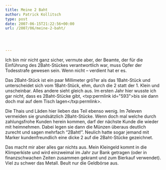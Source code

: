 ```yaml
---
title: Meine 2 Baht
author: Patrick Kollitsch
type: post
date: 2007-06-15T21:22:56+00:00
url: /2007/06/meine-2-baht/




---
```

Ich bin mir nicht ganz sicher, vermute aber, der Beamte, der für die Einführung des 2Baht-Stückes verantwortlich war, muss Opfer der Todesstrafe gewesen sein. Wenn nicht &#8211; verdient hat er es.

Das 2Baht-Stück ist ein paar Millimeter grö?er als das 1Baht-Stück und unterscheidet sich vom 1Baht-Stück, ehm, durch die 2 statt der 1. Klein und unscheinbar. Alles andere sieht gleich aus. Im ersten Jahr hier wusste ich gar nicht, dass es 2Baht-Stücke gibt, <txp:permlink id="593">bis sie dann doch mal auf dem Tisch lagen</txp:permlink>. 

Die Thais und Läden hier lieben das Teil ebenso wenig. Im 7eleven vermeiden sie grundsätzlich 2Baht-Stücke. Wenn doch mal welche durch zahlungsfrohe Kunden herein kommen, darf der nächste Kunde die wieder mit heimnehmen. Dabei legen sie dann die Münzen überaus deutlich zurecht und sagen mehrfach &#8220;2Baht!&#8221;. Neulich hatte sogar jemand mit Marker kundenfreundlich eine dicke 2 auf die 2Baht-Stücke gezeichnet.

Das macht mir aber alles gar nichts aus. Mein Kleingeld kommt in die Klimperkiste und wird einzweimal im Jahr zur Bank getragen (oder in finanzschwachen Zeiten zusammen gekramt und zum Bierkauf verwendet). Viel zu schwer das Metall. Beult nur die Geldb&ouml;rse aus.